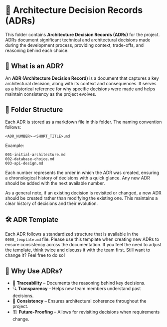 # 📖 Architecture Decision Records (ADRs)

This folder contains **Architecture Decision Records (ADRs)** for the project. ADRs document significant technical and architectural decisions made during the development process, providing context, trade-offs, and reasoning behind each choice.

## 📌 What is an ADR?
An **ADR (Architecture Decision Record)** is a document that captures a key architectural decision, along with its context and consequences. It serves as a historical reference for why specific decisions were made and helps maintain consistency as the project evolves.

## 📂 Folder Structure
Each ADR is stored as a markdown file in this folder. The naming convention follows:
```
<ADR_NUMBER>-<SHORT_TITLE>.md
```
Example:
```
001-initial-architecture.md
002-database-choice.md
003-api-design.md
```

Each number represents the order in which the ADR was created, ensuring a chronological history of decisions with a quick glance. Any new ADR should be added with the next available number.

As a general note, if an existing decision is revisited or changed, a new ADR should be created rather than modifying the existing one. This maintains a clear history of decisions and their evolution.

## 🛠 ADR Template
Each ADR follows a standardized structure that is available in the `0000_template.md` file. Please use this template when creating new ADRs to ensure consistency across the documentation. If you feel the need to adjust the template, think twice and discuss it with the team first. Still want to change it? Feel free to do so!

## 🎯 Why Use ADRs?
- 📌 **Traceability** – Documents the reasoning behind key decisions.
- 🔍 **Transparency** – Helps new team members understand past decisions.
- 🔄 **Consistency** – Ensures architectural coherence throughout the project.
- 🏗 **Future-Proofing** – Allows for revisiting decisions when requirements change.
